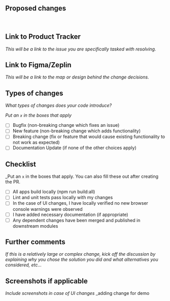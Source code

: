 ## Proposed changes
<br>

## Link to Product Tracker
*This will be a link to the issue you are specifically tasked with resolving.*

## Link to Figma/Zeplin
*This will be a link to the map or design behind the change decisions.*

## Types of changes
*What types of changes does your code introduce?*

_Put an `x` in the boxes that apply_

- [ ] Bugfix (non-breaking change which fixes an issue)
- [ ] New feature (non-breaking change which adds functionality)
- [ ] Breaking change (fix or feature that would cause existing functionality to not work as expected)
- [ ] Documentation Update (if none of the other choices apply)

## Checklist
_Put an `x` in the boxes that apply. You can also fill these out after creating the PR.

- [ ] All apps build locally (npm run build:all)
- [ ] Lint and unit tests pass locally with my changes
- [ ] In the case of UI changes, I have locally verified no new browser console warnings were observed
- [ ] I have added necessary documentation (if appropriate)
- [ ] Any dependent changes have been merged and published in downstream modules

## Further comments
*If this is a relatively large or complex change, kick off the discussion by explaining why you chose the solution you did and what alternatives you considered, etc...*

## Screenshots if applicable
*Include screenshots in case of UI changes*
_adding change for demo
